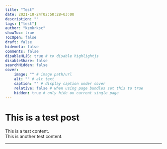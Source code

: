 ```yaml
---
title: "Test"
date: 2021-10-24T02:50:28+03:00
description: ""
tags: ["test"]
author: "kzmkrksc"
showToc: true
TocOpen: false
draft: false
hidemeta: false
comments: false
disableHLJS: true # to disable highlightjs
disableShare: false
searchHidden: false
cover:
    image: "" # image path/url
    alt: "" # alt text
    caption: "" # display caption under cover
    relative: false # when using page bundles set this to true
    hidden: true # only hide on current single page
---
```


# This is a test post

This is a test content.  
This is another test content.


---
